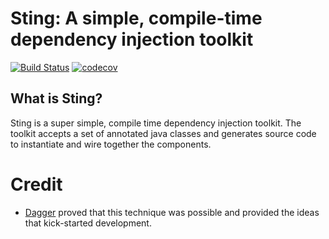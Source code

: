 # Sting: A simple, compile-time dependency injection toolkit

[![Build Status](https://secure.travis-ci.org/realityforge/sting.svg?branch=master)](http://travis-ci.org/realityforge/sting)
[![codecov](https://codecov.io/gh/realityforge/sting/branch/master/graph/badge.svg)](https://codecov.io/gh/realityforge/sting)

## What is Sting?

Sting is a super simple, compile time dependency injection toolkit. The toolkit accepts a set of annotated
java classes and generates source code to instantiate and wire together the components.

# Credit

* [Dagger](https://github.com/google/dagger) proved that this technique was possible and provided the ideas
  that kick-started development.
